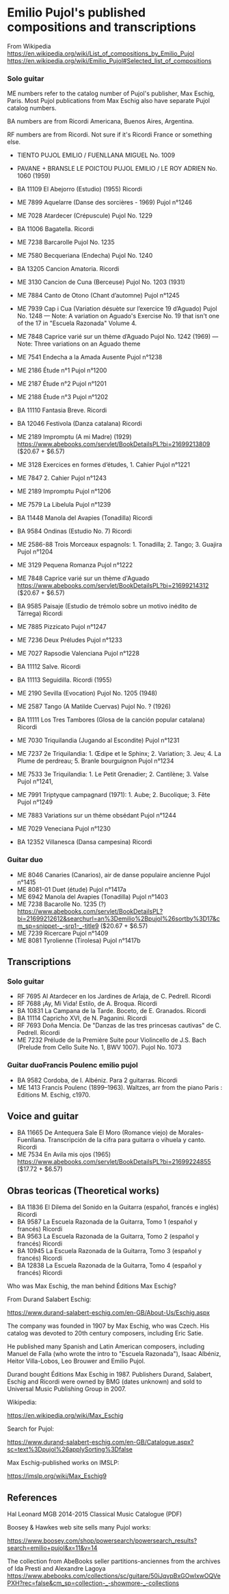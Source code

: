 # Emilio Pujol's published compositions and transcriptions

From Wikipedia
<https://en.wikipedia.org/wiki/List_of_compositions_by_Emilio_Pujol>
<https://en.wikipedia.org/wiki/Emilio_Pujol#Selected_list_of_compositions>


### Solo guitar

ME numbers refer to the catalog number of Pujol's publisher, Max Eschig, Paris. Most Pujol publications from Max Eschig also have separate Pujol catalog numbers.

BA numbers are from Ricordi Americana, Buenos Aires, Argentina.

RF numbers are from Ricordi. Not sure if it's Ricordi France or something else.



* TIENTO PUJOL EMILIO / FUENLLANA MIGUEL No. 1009
*  PAVANE + BRANSLE LE POICTOU 	PUJOL EMILIO / LE ROY ADRIEN No. 1060 (1959)

* BA 11109 El Abejorro (Estudio) (1955) Ricordi
* ME 7899 Aquelarre (Danse des sorcières - 1969) Pujol n°1246
* ME 7028 Atardecer (Crépuscule) Pujol No. 1229
* BA 11006 Bagatella. Ricordi
* ME 7238 Barcarolle Pujol No. 1235
* ME 7580 Becqueriana (Endecha) Pujol No. 1240
* BA 13205 Cancion Amatoria. Ricordi
* ME 3130 Cancion de Cuna (Berceuse) Pujol No. 1203 (1931)
* ME 7884 Canto de Otono (Chant d’automne) Pujol n°1245
* ME 7939 Cap i Cua (Variation désuète sur l’exercice 19 d’Aguado) Pujol No. 1248 — Note: A variation on Aguado's Exercise No. 19 that isn't one of the 17 in "Escuela Razonada" Volume 4.
* ME 7848 Caprice varié sur un thème d’Aguado Pujol No. 1242 (1969) — Note: Three variations on an Aguado theme
* ME 7541 Endecha a la Amada Ausente Pujol n°1238
* ME 2186 Étude n°1 Pujol n°1200
* ME 2187 Étude n°2 Pujol n°1201
* ME 2188 Étude n°3 Pujol n°1202
* BA 11110 Fantasia Breve. Ricordi
* BA 12046 Festivola (Danza catalana) Ricordi
* ME 2189 Impromptu (A mi Madre) (1929) <https://www.abebooks.com/servlet/BookDetailsPL?bi=21699213809> ($20.67 + $6.57)
* ME 3128 Exercices en formes d’études, 1. Cahier Pujol n°1221
* ME 7847 2. Cahier Pujol n°1243
* ME 2189 Impromptu Pujol n°1206
* ME 7579 La Libelula Pujol n°1239
* BA 11448 Manola del Avapies (Tonadilla) Ricordi
* BA 9584 Ondinas (Estudio No. 7) Ricordi
* ME 2586-88 Trois Morceaux espagnols: 1. Tonadilla; 2. Tango; 3. Guajira Pujol n°1204
* ME 3129 Pequena Romanza Pujol n°1222
* ME 7848 Caprice varié sur un thème d'Aguado <https://www.abebooks.com/servlet/BookDetailsPL?bi=21699214312> ($20.67 + $6.57)
* BA 9585 Paisaje (Estudio de trémolo sobre un motivo inédito de Tárrega) Ricordi
* ME 7885 Pizzicato Pujol n°1247
* ME 7236 Deux Préludes Pujol n°1233
* ME 7027 Rapsodie Valenciana Pujol n°1228
* BA 11112 Salve. Ricordi
* BA 11113 Seguidilla. Ricordi (1955)
* ME 2190 Sevilla (Evocation) Pujol No. 1205 (1948)
* ME 2587 Tango (A Matilde Cuervas) Pujol No. ? (1926)
* BA 11111 Los Tres Tambores (Glosa de la canción popular catalana) Ricordi
* ME 7030 Triquilandia (Jugando al Escondite) Pujol n°1231
* ME 7237 2e Triquilandia: 1. Œdipe et le Sphinx; 2. Variation; 3. Jeu; 4. La Plume de perdreau; 5. Branle bourguignon Pujol n°1234
* ME 7533 3e Triquilandia: 1. Le Petit Grenadier; 2. Cantilène; 3. Valse Pujol n°1241,
* ME 7991 Triptyque campagnard (1971): 1. Aube; 2. Bucolique; 3. Fête Pujol n°1249
* ME 7883 Variations sur un thème obsédant Pujol n°1244
* ME 7029 Veneciana Pujol n°1230
* BA 12352 Villanesca (Dansa campesina) Ricordi

### Guitar duo
    
* ME 8046 Canaries (Canarios), air de danse populaire ancienne Pujol n°1415
* ME 8081-01 Duet (étude) Pujol n°1417a
* ME 6942 Manola del Avapies (Tonadilla) Pujol n°1403
* ME 7238 Bacarolle No. 1235 (?) <https://www.abebooks.com/servlet/BookDetailsPL?bi=21699212612&searchurl=an%3Demilio%2Bpujol%26sortby%3D17&cm_sp=snippet-_-srp1-_-title9> ($20.67 + $6.57)
* ME 7239 Ricercare Pujol n°1409
* ME 8081 Tyrolienne (Tirolesa) Pujol n°1417b
    
## Transcriptions

### Solo guitar

* RF 7695 Al Atardecer en los Jardines de Arlaja, de C. Pedrell. Ricordi
* RF 7688 ¡Ay, Mi Vida! Estilo, de A. Broqua. Ricordi
* BA 10831 La Campana de la Tarde. Boceto, de E. Granados. Ricordi
* BA 11114 Capricho XVI, de N. Paganini. Ricordi
* RF 7693 Doña Mencia. De "Danzas de las tres princesas cautivas" de C. Pedrell. Ricordi
* ME 7232 Prélude de la Première Suite pour Violincello de J.S. Bach (Prelude from Cello Suite No. 1, BWV 1007). Pujol No. 1073
    
### Guitar duoFrancis Poulenc emilio pujol

* BA 9582 Cordoba, de I. Albéniz. Para 2 guitarras. Ricordi   
* ME 1413 Francis Poulenc (1899–1963). Waltzes, arr from the piano Paris : Editions M. Eschig, c1970. 

## Voice and guitar

* BA 11665 De Antequera Sale El Moro (Romance viejo) de Morales-Fuenllana. Transcripción de la cifra para guitarra o vihuela y canto. Ricordi
* ME 7534 En Avila mis ojos (1965) <https://www.abebooks.com/servlet/BookDetailsPL?bi=21699224855> ($17.72 + $6.57)

## Obras teoricas (Theoretical works)

* BA 11836 El Dilema del Sonido en la Guitarra (español, francés e inglés) Ricordi
* BA 9587 La Escuela Razonada de la Guitarra, Tomo 1 (español y francés) Ricordi
* BA 9563 La Escuela Razonada de la Guitarra, Tomo 2 (español y francés) Ricordi
* BA 10945 La Escuela Razonada de la Guitarra, Tomo 3 (español y francés) Ricordi
* BA 12838 La Escuela Razonada de la Guitarra, Tomo 4 (español y francés) Ricordi


Who was Max Eschig, the man behind Éditions Max Eschig?

From Durand Salabert Eschig:

https://www.durand-salabert-eschig.com/en-GB/About-Us/Eschig.aspx

The company was founded in 1907 by Max Eschig, who was Czech. His catalog was devoted to 20th century composers, including Eric Satie.

He published many Spanish and Latin American composers, including Manuel de Falla (who wrote the intro to "Escuela Razonada"), Isaac Albéniz, Heitor Villa-Lobos, Leo Brouwer and Emilio Pujol.

Durand bought Éditions Max Eschig in 1987. Publishers Durand, Salabert, Eschig and Ricordi were owned by BMG (dates unknown) and sold to Universal Music Publishing Group in 2007.

Wikipedia:

https://en.wikipedia.org/wiki/Max_Eschig



Search for Pujol:

https://www.durand-salabert-eschig.com/en-GB/Catalogue.aspx?sc=text%3Dpujol%26applySorting%3Dfalse

Max Eschig-published works on IMSLP:

https://imslp.org/wiki/Max_Eschig9

## References

Hal Leonard MGB 2014-2015 Classical Music Catalogue (PDF)

Boosey & Hawkes web site sells many Pujol works:

<https://www.boosey.com/shop/powersearch/powersearch_results?search=emilio+pujol&x=11&y=14>

The collection from AbeBooks seller partitions-anciennes from the archives of Ida Presti and Alexandre Lagoya <https://www.abebooks.com/collections/sc/guitare/50iJqvpBxGOwIxwOQVePXH?rec=false&cm_sp=collection-_-showmore-_-collections> 
